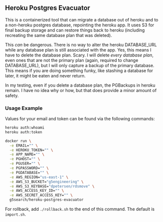 ## Heroku Postgres Evacuator

This is a containerized tool that can migrate a database out of heroku and to a non-heroku postgres database, repointing the heroku app. It uses S3 for final backup storage and can restore things back to heroku (including recreating the same database plan that was deleted).

This *can* be dangerous. There is no way to alter the heroku DATABASE_URL while any database plan is still associated with the app. Yes, this means I have to delete the database plan. Scary. I will delete *every database plan*, even ones that are not the primary plan (again, required to change DATABASE_URL), but I will only capture a backup of the primary database. This means if you are doing something funky, like stashing a database for later, it might be eaten and never return.

In my testing, even if you delete a database plan, the PGBackups in heroku remain. I have no idea why or how, but that does provide a minor amount of safety.

### Usage Example

Values for your email and token can be found via the following commands:

```bash
heroku auth:whoami
heroku auth:token
```

```bash
docker run \
  -e EMAIL="" \
  -e HEROKU_TOKEN="" \
  -e APP_NAME="" \
  -e PGHOST="" \
  -e PGUSER="" \
  -e PGPASSWORD="" \
  -e PGDATABASE="" \
  -e AWS_REGION="us-east-1" \
  -e AWS_S3_BUCKET="g5engineering" \
  -e AWS_S3_KEYBASE="dpetersen/rdsmove" \
  -e AWS_ACCESS_KEY_ID="" \
  -e AWS_SECRET_ACCESS_KEY="" \
  g5search/heroku-postgres-evacuator
```

For rollback, add `./rollback.sh` to the end of this command. The default is `import.sh`.
